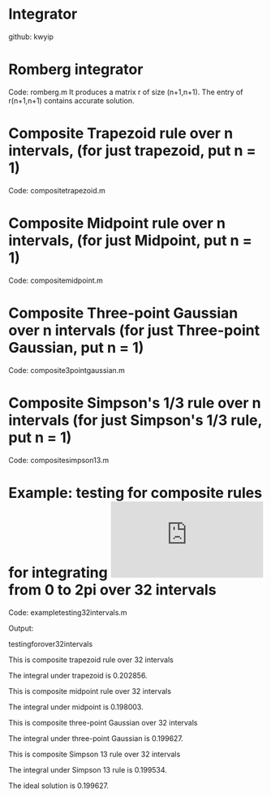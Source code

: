 # Integrator 
github: kwyip
# Romberg integrator
Code: romberg.m
It produces a matrix r of size (n+1,n+1). The entry of r(n+1,n+1) contains accurate solution.

# Composite Trapezoid rule over n intervals, (for just trapezoid, put n = 1)
Code: compositetrapezoid.m
# Composite Midpoint rule over n intervals, (for just Midpoint, put n = 1)
Code: compositemidpoint.m
# Composite Three-point Gaussian over n intervals (for just Three-point Gaussian, put n = 1)
Code: composite3pointgaussian.m
# Composite Simpson's 1/3 rule over n intervals (for just Simpson's 1/3 rule, put n = 1)
Code: compositesimpson13.m
# Example: testing for composite rules for integrating ![](https://latex.codecogs.com/gif.latex?e%5E%7B-x%7D%20%5Ccos%282x%29) from 0 to 2pi over 32 intervals 
Code: exampletesting32intervals.m


Output:

testingforover32intervals

This is composite trapezoid rule over 32 intervals

The integral under trapezoid is 0.202856.

This is composite midpoint rule over 32 intervals

The integral under midpoint is 0.198003.

This is composite three-point Gaussian over 32 intervals

The integral under three-point Gaussian is 0.199627.

This is composite Simpson 13 rule over 32 intervals

The integral under Simpson 13 rule is 0.199534.

The ideal solution is 0.199627.
